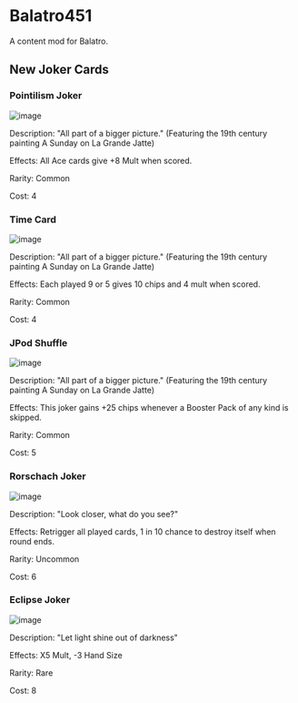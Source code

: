 # Balatro451
 A content mod for Balatro.

 ## New Joker Cards
 ### Pointilism Joker
 ![image](https://github.com/user-attachments/assets/6de557e0-0cdb-4a70-8b19-1594cc1c5329)
 
 Description: "All part of a bigger picture." (Featuring the 19th century painting A Sunday on La Grande Jatte)
 
 Effects: All Ace cards give +8 Mult when scored.
 
 Rarity: Common
 
 Cost: 4

 ### Time Card
 ![image](https://github.com/user-attachments/assets/ffbdab5e-032c-4864-a2b6-2614e3e80641)
 
 Description: "All part of a bigger picture." (Featuring the 19th century painting A Sunday on La Grande Jatte)
 
 Effects: Each played 9 or 5 gives 10 chips and 4 mult when scored.
 
 Rarity: Common
 
 Cost: 4

 ### JPod Shuffle
 ![image](https://github.com/user-attachments/assets/6bf38d45-d645-48c1-a7b5-e69f90f97917)
 
 Description: "All part of a bigger picture." (Featuring the 19th century painting A Sunday on La Grande Jatte)
 
 Effects: This joker gains +25 chips whenever a Booster Pack of any kind is skipped.
 
 Rarity: Common
 
 Cost: 5


 ### Rorschach Joker
 ![image](https://github.com/user-attachments/assets/7ded319d-3278-4bd2-a051-89c9bd310ef2)
 
 Description: "Look closer, what do you see?"
 
 Effects: Retrigger all played cards, 1 in 10 chance to destroy itself when round ends.
 
 Rarity: Uncommon
 
 Cost: 6


 ### Eclipse Joker
 ![image](https://github.com/user-attachments/assets/c8a2d499-aafa-4394-a514-1f06e6f10ad4)
 
 Description: "Let light shine out of darkness"
 
 Effects: X5 Mult, -3 Hand Size
 
 Rarity: Rare
 
 Cost: 8

 
